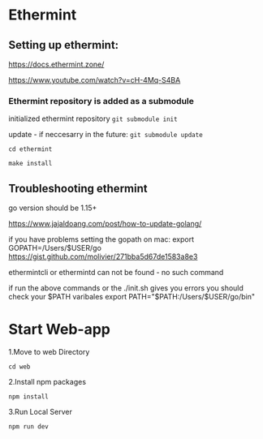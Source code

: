 # Ethermint

## Setting up ethermint:

https://docs.ethermint.zone/

https://www.youtube.com/watch?v=cH-4Mq-S4BA

### Ethermint repository is added as a submodule

initialized ethermint repository
`git submodule init`

update - if neccesarry in the future:
`git submodule update`

`cd ethermint`

`make install`




## Troubleshooting ethermint
go version should be 1.15+

https://www.jajaldoang.com/post/how-to-update-golang/

if you have problems setting the gopath on mac:
export GOPATH=/Users/$USER/go
https://gist.github.com/molivier/271bba5d67de1583a8e3

ethermintcli or ethermintd can not be found - no such command

if run the above commands or the ./init.sh gives you errors you should check your $PATH varibales
export PATH="$PATH:/Users/$USER/go/bin"

# Start Web-app

1.Move to web Directory

`cd web`

2.Install npm packages

`npm install`

3.Run Local Server

`npm run dev`
